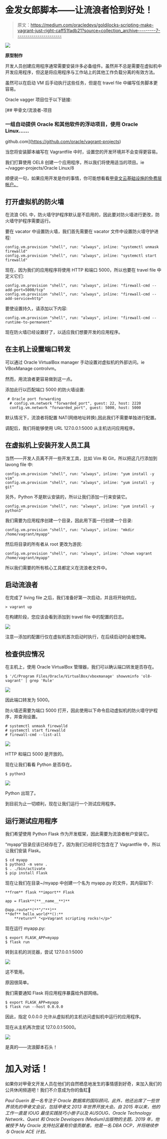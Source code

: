# 金发女郎脚本——让流浪者恰到好处！

> 原文：<https://medium.com/oracledevs/goldilocks-scripting-make-vagrant-just-right-caff51fadb21?source=collection_archive---------7----------------------->

![](img/98ea93af3aa66e8ea6b5b796ab78ae34.png)

**原型制作**

开发人员创建应用程序通常需要安装许多必备组件。虽然并不总是需要在虚拟机中开发应用程序，但这是将应用程序与工作站上的其他工作负载分离的有效方法。

虽然可以在启动 VM 后手动执行这些任务，但是在 travel file 中编写任务脚本更容易。

Oracle vagger 项目位于以下链接:

[](https://github.com/oracle/vagrant-projects) [## 甲骨文/流浪者-项目

### 一组自动提供 Oracle 和其他软件的浮动项目，使用 Oracle Linux……

github.com](https://github.com/oracle/vagrant-projects) 

当您将安装脚本编写在 Vagrantfile 中时，设置您的开发环境并不会变得更容易。

我们打算使用 OEL8 创建一个应用程序，所以我们将使用适当的项目。ie ~/vagger-projects/Oracle Linux/8

顺便说一句，如果应用开发是你的事情，你可能想看看[甲骨文云基础设施的免费层帐户。](https://signup.cloud.oracle.com/?language=en)

## 打开虚拟机的防火墙

在流浪 OEL 中，防火墙守护程序默认是不启用的，因此要对防火墙进行更改，防火墙守护程序需要运行。

要在 vacator 中设置防火墙，我们首先需要在 vacator 文件中设置防火墙守护进程:

```
config.vm.provision "shell", run: "always", inline: "systemctl unmask firewalld"
config.vm.provision "shell", run: "always", inline: "systemctl start firewalld"
```

现在，因为我们的应用程序将使用 HTTP 和端口 5000，所以也要在 travel file 中定义它们:

```
config.vm.provision "shell", run: "always", inline: "firewall-cmd --add-port=5000/tcp"
config.vm.provision "shell", run: "always", inline: "firewall-cmd --add-service=http"
```

要使设置持久，请添加以下内容:

```
config.vm.provision "shell", run: "always", inline: "firewall-cmd --runtime-to-permanent"
```

现在防火墙已经设置好了，以适应我们想要开发的应用程序。

## 在主机上设置端口转发

可以通过 Oracle VirtualBox manager 手动设置对虚拟机的外部访问。ie VBoxManage controlvm。

然而，用流浪者更容易做到这一点。

添加此行以匹配端口 5000 的防火墙设置:

```
 # Oracle port forwarding
  # config.vm.network "forwarded_port", guest: 22, host: 2220
  config.vm.network "forwarded_port", guest: 5000, host: 5000
```

默认情况下，流浪者将配置 NAT(网络地址转换),因此我们不需要单独进行配置。

调配后，我们将能够使用 URL 127.0.0.1:5000 从主机访问应用程序。

## 在虚拟机上安装开发人员工具

当然——开发人员离不开一些开发工具，比如 Vim 和 Git，所以把这几行添加到 lavong file 中:

```
config.vm.provision "shell", run: "always", inline: "yum install -y vim"
config.vm.provision "shell", run: "always", inline: "yum install -y git"
```

另外，Python 不是默认安装的，所以让我们添加一行来安装它。

```
config.vm.provision "shell", run: "always", inline: "yum install -y python3"
```

我们需要为应用程序创建一个目录，因此用下面一行创建一个目录:

```
config.vm.provision "shell", run: "always", inline: "mkdir /home/vagrant/myapp"
```

然后将目录的所有者从 root 更改为游民:

```
config.vm.provision "shell", run: "always", inline: "chown vagrant /home/vagrant/myapp"
```

所以我们需要的所有核心工具都定义在流浪者文件中。

## 启动流浪者

在完成了 living file 之后，我们准备好第一次启动，并且将开始供应。

```
> vagrant up
```

在构建阶段，您应该会看到添加到 travel file 中的配置的日志。

![](img/a07f3f3a9d223568fc2765e7d6f984bc.png)

注意—添加的配置行仅在虚拟机首次启动时执行，在后续启动时会被忽略。

## 检查供应情况

在主机上，使用 Oracle VirtualBox 管理器，我们可以确认端口转发是否存在。

```
$ '/C/Program Files/Oracle/VirtualBox/vboxmanage' showvminfo 'ol8-vagrant' | grep 'Rule'
```

![](img/3dc62ad1767ad4ee3e7241ada6b52165.png)

因此端口转发为 5000。

防火墙还需要为端口 5000 打开，因此使用以下命令启动虚拟机的防火墙守护程序，并查询设置。

```
# systemctl unmask firewalld
# systemctl start firewalld
# firewall-cmd --list-all
```

![](img/18db252b4bd06b803b93af5c512ef723.png)

HTTP 和端口 5000 是开放的。

现在让我们看看 Python 是否存在。

```
$ python3
```

![](img/dc7b899093678dcfa6d370ae6401611f.png)

Python 出现了。

到目前为止一切顺利，现在让我们运行一个测试应用程序。

## 运行测试应用程序

我们希望使用 Python Flask 作为开发框架，因此需要为流浪者帐户安装它。

“myapp”目录应该已经存在了，因为我们已经将它包含在了 Vagrantfile 中，所以让我们安装 Flask。

```
$ cd myapp
$ python3 -m venv .
$ . ./bin/activate
$ pip install Flask
```

现在让我们在目录~/myapp 中创建一个名为 myapp.py 的文件，其内容如下:

```
**from** flask **import** Flask

app = Flask**(**__name__**)**

@app.route**(**"/"**)**
**def** hello_world**():**
    **return** "<p>Vagrant scripting rocks!</p>"
```

现在运行 myapp.py:

```
$ export FLASK_APP=myapp
$ flask run
```

转到主机的浏览器，尝试 127.0.0.1:5000

![](img/1cf962636da0b51234bbe4a9bd95792e.png)

这不管用。

原因很简单。

我们需要通知 Flask 将应用程序暴露给外部网络。

```
$ export FLASK_APP=myapp
$ flask run --host 0.0.0.0
```

因此，指定 0.0.0.0 允许从虚拟机的主机访问虚拟机中运行的应用程序。

现在从主机再次尝试 127.0.0.1:5000。

![](img/5d0446634ac52a9f6356e02e2b470722.png)

是真的——流浪脚本石头！

# 加入对话！

如果你对甲骨文开发人员在他们的自然栖息地发生的事情感到好奇，来加入我们的公共休闲频道吧！我们不介意成为你的鱼缸🐠

*Paul Guerin 是一名专注于 Oracle 数据库的国际顾问。此外，他还出席了一些世界领先的甲骨文会议，包括甲骨文 2013 年世界开放大会。自 2015 年以来，他的工作一直是 IOUG 最佳实践技巧小册子以及 AUSOUG、Oracle Technology Network、Quest 和 Oracle Developers (Medium)出版物的主题。2019 年，他被授予 My Oracle 支持社区最有价值贡献者。他是一名 DBA OCP，并将继续参与 Oracle ACE 计划。*